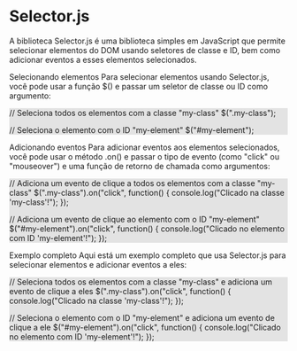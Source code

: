 # Selector.js
A biblioteca Selector.js é uma biblioteca simples em JavaScript que permite selecionar elementos do DOM usando seletores de classe e ID, bem como adicionar eventos a esses elementos selecionados.

Selecionando elementos
Para selecionar elementos usando Selector.js, você pode usar a função $() e passar um seletor de classe ou ID como argumento:

<div style="background:rgba(0,0,0,0.1);">
// Seleciona todos os elementos com a classe "my-class"
$(".my-class");

// Seleciona o elemento com o ID "my-element"
$("#my-element");
</div>

Adicionando eventos
Para adicionar eventos aos elementos selecionados, você pode usar o método .on() e passar o tipo de evento (como "click" ou "mouseover") e uma função de retorno de chamada como argumentos:
<div style="background:rgba(0,0,0,0.1);">
// Adiciona um evento de clique a todos os elementos com a classe "my-class"
$(".my-class").on("click", function() {
  console.log("Clicado na classe 'my-class'!");
});

// Adiciona um evento de clique ao elemento com o ID "my-element"
$("#my-element").on("click", function() {
  console.log("Clicado no elemento com ID 'my-element'!");
});
</div>

Exemplo completo
Aqui está um exemplo completo que usa Selector.js para selecionar elementos e adicionar eventos a eles:
<div style="background:rgba(0,0,0,0.1);">
// Seleciona todos os elementos com a classe "my-class" e adiciona um evento de clique a eles
$(".my-class").on("click", function() {
  console.log("Clicado na classe 'my-class'!");
});

// Seleciona o elemento com o ID "my-element" e adiciona um evento de clique a ele
$("#my-element").on("click", function() {
  console.log("Clicado no elemento com ID 'my-element'!");
});
</div>

